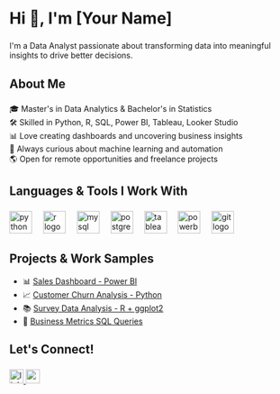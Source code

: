<h1 align="left">Hi 👋, I'm [Your Name]</h1>

###

<p align="left">I'm a Data Analyst passionate about transforming data into meaningful insights to drive better decisions.</p>

###

<h2 align="left">About Me</h2>

###

<p align="left">🎓 Master's in Data Analytics & Bachelor's in Statistics<br>🛠️ Skilled in Python, R, SQL, Power BI, Tableau, Looker Studio<br>📊 Love creating dashboards and uncovering business insights<br>🚀 Always curious about machine learning and automation<br>🌎 Open for remote opportunities and freelance projects</p>

###

<h2 align="left">Languages & Tools I Work With</h2>

###

<div align="left">
  <img src="https://cdn.jsdelivr.net/gh/devicons/devicon/icons/python/python-original.svg" height="40" alt="python logo" />
  <img width="12" />
  <img src="https://cdn.jsdelivr.net/gh/devicons/devicon/icons/r/r-original.svg" height="40" alt="r logo" />
  <img width="12" />
  <img src="https://cdn.jsdelivr.net/gh/devicons/devicon/icons/mysql/mysql-original.svg" height="40" alt="mysql logo" />
  <img width="12" />
  <img src="https://cdn.jsdelivr.net/gh/devicons/devicon/icons/postgresql/postgresql-original.svg" height="40" alt="postgresql logo" />
  <img width="12" />
  <img src="https://cdn.jsdelivr.net/gh/devicons/devicon/icons/tableau/tableau-original.svg" height="40" alt="tableau logo" />
  <img width="12" />
  <img src="https://cdn.jsdelivr.net/gh/devicons/devicon/icons/powerbi/powerbi-original.svg" height="40" alt="powerbi logo" />
  <img width="12" />
  <img src="https://cdn.jsdelivr.net/gh/devicons/devicon/icons/git/git-original.svg" height="40" alt="git logo" />
</div>

###

<h2 align="left">Projects & Work Samples</h2>

- 📊 [Sales Dashboard - Power BI](#)  
- 📈 [Customer Churn Analysis - Python](#)  
- 📚 [Survey Data Analysis - R + ggplot2](#)  
- 💾 [Business Metrics SQL Queries](#)

###

<h2 align="left">Let's Connect!</h2>

###

<p align="left">
  <a href="https://www.linkedin.com/in/yourlinkedin/" target="_blank">
    <img src="https://img.shields.io/badge/LinkedIn-blue?logo=linkedin&logoColor=white" height="25" alt="linkedin logo" />
  </a>
  <a href="mailto:youremail@example.com" target="_blank">
    <img src="https://img.shields.io/badge/Email-red?logo=gmail&logoColor=white" height="25" alt="email logo" />
  </a>
</p>
